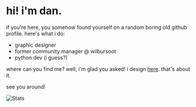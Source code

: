 # hi! i'm dan.

if you're here, you somehow found yourself on a random boring old github profile.
here's what i do:
 - graphic designer
 - former community manager @ wilbursoot
 - python dev (i guess?)
 
where can you find me? well, i'm glad you asked! i design [here](https://pixelflow.xyz). that's about it.

see you around!


![Stats](https://github-readme-stats.vercel.app/api?username=pixelflowxyz&show_icons=true&theme=synthwave)
